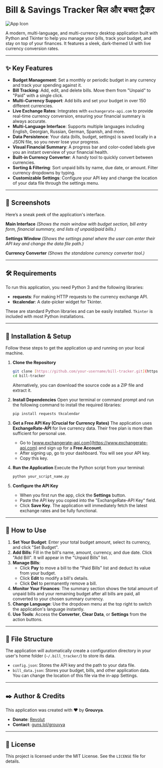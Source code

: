 # Bill & Savings Tracker  बिल और बचत ट्रैकर

![App Icon](https://i.imgur.com/8z8K9YQ.png)

A modern, multi-language, and multi-currency desktop application built with Python and Tkinter to help you manage your bills, track your budget, and stay on top of your finances. It features a sleek, dark-themed UI with live currency conversion rates.

---

## ✨ Key Features

* **Budget Management**: Set a monthly or periodic budget in any currency and track your spending against it.
* **Bill Tracking**: Add, edit, and delete bills. Move them from "Unpaid" to "Paid" with a single click.
* **Multi-Currency Support**: Add bills and set your budget in over 150 different currencies.
* **Live Exchange Rates**: Integrates with `exchangerate-api.com` to provide real-time currency conversion, ensuring your financial summary is always accurate.
* **Multi-Language Interface**: Supports multiple languages including English, Georgian, Russian, German, Spanish, and more.
* **Data Persistence**: Your data (bills, budget, settings) is saved locally in a JSON file, so you never lose your progress.
* **Visual Financial Summary**: A progress bar and color-coded labels give you an instant overview of your financial health.
* **Built-in Currency Converter**: A handy tool to quickly convert between currencies.
* **Sorting & Filtering**: Sort unpaid bills by name, due date, or amount. Filter currency dropdowns by typing.
* **Customizable Settings**: Configure your API key and change the location of your data file through the settings menu.

---

## 📸 Screenshots

Here’s a sneak peek of the application's interface.

**Main Interface**
*(Shows the main window with budget section, bill entry form, financial summary, and lists of unpaid/paid bills.)*


**Settings Window**
*(Shows the settings panel where the user can enter their API key and change the data file path.)*


**Currency Converter**
*(Shows the standalone currency converter tool.)*


---

## 🛠️ Requirements

To run this application, you need Python 3 and the following libraries:

* **requests**: For making HTTP requests to the currency exchange API.
* **tkcalendar**: A date-picker widget for Tkinter.

These are standard Python libraries and can be easily installed. `Tkinter` is included with most Python installations.

---

## 🚀 Installation & Setup

Follow these steps to get the application up and running on your local machine.

1.  **Clone the Repository**
    ```bash
    git clone [https://github.com/your-username/bill-tracker.git](https://github.com/your-username/bill-tracker.git)
    cd bill-tracker
    ```
    Alternatively, you can download the source code as a ZIP file and extract it.

2.  **Install Dependencies**
    Open your terminal or command prompt and run the following command to install the required libraries:
    ```bash
    pip install requests tkcalendar
    ```

3.  **Get a Free API Key (Crucial for Currency Rates)**
    The application uses **ExchangeRate-API** for live currency data. Their free plan is more than sufficient for personal use.

    * Go to [www.exchangerate-api.com](https://www.exchangerate-api.com) and sign up for a **Free Account**.
    * After signing up, go to your dashboard. You will see your API key.
    * Copy this key.

4.  **Run the Application**
    Execute the Python script from your terminal:
    ```bash
    python your_script_name.py
    ```

5.  **Configure the API Key**
    * When you first run the app, click the **Settings** button.
    * Paste the API key you copied into the "ExchangeRate-API Key" field.
    * Click **Save Key**. The application will immediately fetch the latest exchange rates and be fully functional.

---

## 📖 How to Use

1.  **Set Your Budget**: Enter your total budget amount, select its currency, and click "Set Budget".
2.  **Add Bills**: Fill in the bill's name, amount, currency, and due date. Click "Add Bill". It will appear in the "Unpaid Bills" list.
3.  **Manage Bills**:
    * Click **Pay** to move a bill to the "Paid Bills" list and deduct its value from your budget.
    * Click **Edit** to modify a bill's details.
    * Click **Del** to permanently remove a bill.
4.  **Monitor Your Finances**: The summary section shows the total amount of unpaid bills and your remaining budget after all bills are paid, all converted to your chosen summary currency.
5.  **Change Language**: Use the dropdown menu at the top right to switch the application's language instantly.
6.  **Use Tools**: Access the **Converter**, **Clear Data**, or **Settings** from the action buttons.

---

## 📁 File Structure

The application will automatically create a configuration directory in your user's home folder (`~/.bill_tracker/`) to store its data.

* `config.json`: Stores the API key and the path to your data file.
* `bill_data.json`: Stores your budget, bills, and other application data. You can change the location of this file via the in-app Settings.

---

## ✒️ Author & Credits

This application was created with ❤️ by **Grouvya**.

* **Donate**: [Revolut](https://revolut.me/grouvya)
* **Contact**: [guns.lol/grouvya](https://guns.lol/grouvya)

---

## 📜 License

This project is licensed under the MIT License. See the `LICENSE` file for details.
